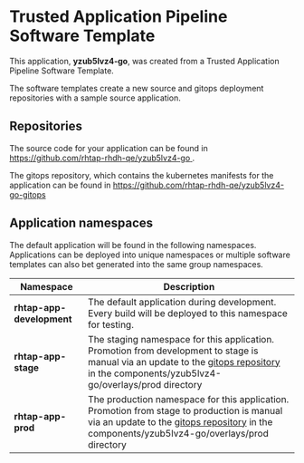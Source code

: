 # Trusted Application Pipeline Software Template

This application, **yzub5lvz4-go**, was created from a Trusted Application Pipeline Software Template.

The software templates create a new source and gitops deployment repositories with a sample source application. 

## Repositories

The source code for your application can be found in [https://github.com/rhtap-rhdh-qe/yzub5lvz4-go ](https://github.com/rhtap-rhdh-qe/yzub5lvz4-go ).
 
The gitops repository, which contains the kubernetes manifests for the application can be found in 
[https://github.com/rhtap-rhdh-qe/yzub5lvz4-go-gitops ](https://github.com/rhtap-rhdh-qe/yzub5lvz4-go-gitops ) 

## Application namespaces 

The default application will be found in the following namespaces. Applications can be deployed into unique namespaces or multiple software templates can also bet generated into the same group namespaces.  

|  Namespace   |  Description   |  
| -------- | -------- |   
| **rhtap-app-development** | The default application during development. Every build will be deployed to this namespace for testing. | 
| **rhtap-app-stage** | The staging namespace for this application. Promotion from development to stage is manual via an update to the [gitops repository](https://github.com/rhtap-rhdh-qe/yzub5lvz4-go-gitops ) in the components/yzub5lvz4-go/overlays/prod directory |  
| **rhtap-app-prod** | The production namespace for this application. Promotion from stage to production is manual via an update to the [gitops repository](https://github.com/rhtap-rhdh-qe/yzub5lvz4-go-gitops ) in the components/yzub5lvz4-go/overlays/prod directory | 